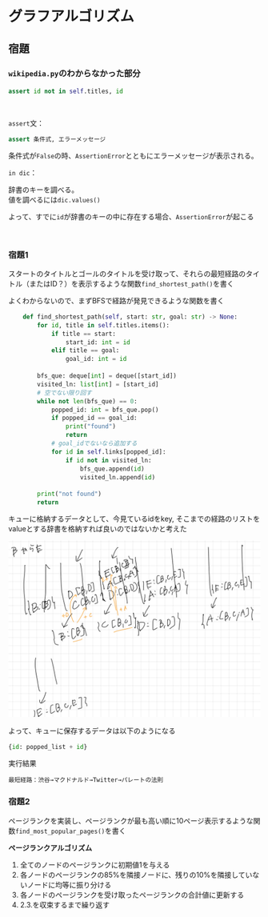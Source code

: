 # グラフアルゴリズム

## 宿題

### `wikipedia.py`のわからなかった部分

```python
assert id not in self.titles, id
```

<br>

`assert`文：

```python
assert 条件式, エラーメッセージ
```

条件式が`False`の時、`AssertionError`とともにエラーメッセージが表示される。

`in dic`：

辞書のキーを調べる。  
値を調べるには`dic.values()`

よって、すでに`id`が辞書のキーの中に存在する場合、`AssertionError`が起こる

<br>

### 宿題1

スタートのタイトルとゴールのタイトルを受け取って、それらの最短経路のタイトル（またはID？）を表示するような関数`find_shortest_path()`を書く

よくわからないので、まずBFSで経路が発見できるような関数を書く

```python
    def find_shortest_path(self, start: str, goal: str) -> None:
        for id, title in self.titles.items():
            if title == start:
                start_id: int = id
            elif title == goal:
                goal_id: int = id

        bfs_que: deque[int] = deque([start_id])
        visited_ln: list[int] = [start_id]
        # 空でない限り回す
        while not len(bfs_que) == 0:
            popped_id: int = bfs_que.pop()
            if popped_id == goal_id:
                print("found")
                return
            # goal_idでないなら追加する
            for id in self.links[popped_id]:
                if id not in visited_ln:
                    bfs_que.append(id)
                    visited_ln.append(id)

        print("not found")
        return
```

キューに格納するデータとして、今見ているidをkey, そこまでの経路のリストをvalueとする辞書を格納すれば良いのではないかと考えた

![雑図](./images/1.jpeg "雑な図")

よって、キューに保存するデータは以下のようになる

```python
{id: popped_list + id}
```

実行結果
```
最短経路：渋谷→マクドナルド→Twitter→パレートの法則
```

### 宿題2

ページランクを実装し、ページランクが最も高い順に10ページ表示するような関数`find_most_popular_pages()`を書く

**ページランクアルゴリズム**

1. 全てのノードのページランクに初期値1を与える
2. 各ノードのページランクの85%を隣接ノードに、残りの10%を隣接していないノードに均等に振り分ける
3. 各ノードのページランクを受け取ったページランクの合計値に更新する
4. 2.3.を収束するまで繰り返す